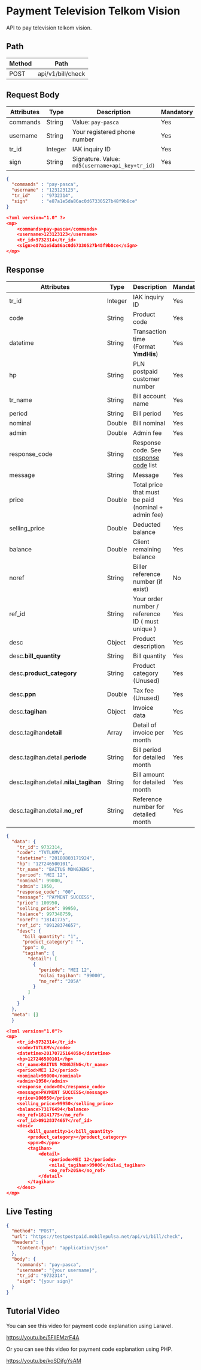 # Payment Television Telkom Vision

API to pay television telkom vision.

## Path

Method | Path 
---------|----------
 POST | api/v1/bill/check

## Request Body

<!-- title: Request Attributes -->
Attributes | Type | Description | Mandatory
---------|----------|---------|----------
commands | String | Value: `pay-pasca` | Yes
username | String | Your registered phone number | Yes
tr_id | Integer | IAK inquiry ID | Yes
sign | String | Signature. Value: `md5(username+api_key+tr_id)` | Yes

<!--
type: tab
title: JSON
-->

```json
{
  "commands" : "pay-pasca",
  "username" : "123123123",
  "tr_id"    : "9732314",
  "sign"     : "e87a1e5da86ac0d67330527b48f9b8ce"
}
```

<!--
type: tab
title: XML
-->

```json
<?xml version="1.0" ?>
<mp>
	<commands>pay-pasca</commands>
	<username>123123123</username>
	<tr_id>9732314</tr_id>
	<sign>e87a1e5da86ac0d67330527b48f9b8ce</sign>
</mp>
```
<!-- type: tab-end -->

## Response

<!-- title: Response Attributes -->
Attributes | Type | Description | Mandatory
---------|----------|---------|----------
tr_id | Integer | IAK inquiry ID | Yes
code | String | Product code | Yes
datetime | String | Transaction time (Format **YmdHis**) | Yes 
hp | String | PLN postpaid customer number | Yes
tr_name | String | Bill account name | Yes
period | String | Bill period | Yes
nominal | Double | Bill nominal | Yes
admin | Double | Admin fee | Yes
response_code | String | Response code. See [response code](../../../response-code.md) list | Yes
message | String | Message | Yes
price | Double | Total price that must be paid (nominal + admin fee) | Yes
selling_price | Double | Deducted balance | Yes
balance | Double | Client remaining balance | Yes
noref | String | Biller reference number (if exist) | No
ref_id | String | Your order number / reference ID ( must unique ) | Yes
desc | Object | Product description | Yes
desc.**bill_quantity** | String | Bill quantity | Yes
desc.**product_category** | String | Product category (Unused) | Yes
desc.**ppn** | Double | Tax fee (Unused) | Yes
desc.**tagihan** | Object | Invoice data | Yes
desc.tagihan**detail** | Array | Detail of invoice per month | Yes
desc.tagihan.detail.**periode** | String | Bill period for detailed month | Yes
desc.tagihan.detail.**nilai_tagihan** | String | Bill amount for detailed month | Yes
desc.tagihan.detail.**no_ref** | String | Reference number for detailed month | Yes

<!--
type: tab
title: JSON
-->

```json
{
  "data": {
    "tr_id": 9732314,
    "code": "TVTLKMV",
    "datetime": "20180803171924",
    "hp": "127246500101",
    "tr_name": "BAITUS MONGJENG",
    "period": "MEI 12",
    "nominal": 99000,
    "admin": 1950,
    "response_code": "00",
    "message": "PAYMENT SUCCESS",
    "price": 100950,
    "selling_price": 99950,
    "balance": 997348759,
    "noref": "18141775",
    "ref_id": "09128374657",
    "desc": {
      "bill_quantity": "1",
      "product_category": "",
      "ppn": 0,
      "tagihan": {
        "detail": [
          {
            "periode": "MEI 12",
            "nilai_tagihan": "99000",
            "no_ref": "205A"
          }
        ]
      }
    }
  },
  "meta": []
  }
  ```

<!--
type: tab
title: XML
-->

```json
<?xml version="1.0"?>
<mp>
	<tr_id>9732314</tr_id>
	<code>TVTLKMV</code>
	<datetime>20170725164058</datetime>
	<hp>127246500101</hp>
	<tr_name>BAITUS MONGJENG</tr_name>
	<period>MEI 12</period>
	<nominal>99000</nominal>
	<admin>1950</admin>
	<response_code>00</response_code>
	<message>PAYMENT SUCCESS</message>
	<price>100950</price>
	<selling_price>99950</selling_price>
	<balance>73176494</balance>
	<no_ref>18141775</no_ref>
	<ref_id>09128374657</ref_id>
	<desc>
		<bill_quantity>1</bill_quantity>
		<product_category></product_category>
		<ppn>0</ppn>
		<tagihan>
			<detail>
				<periode>MEI 12</periode>
				<nilai_tagihan>99000</nilai_tagihan>
				<no_ref>205A</no_ref>
			</detail>
		</tagihan>
	</desc>
</mp>
```
<!-- type: tab-end -->

## Live Testing

```json http
{
  "method": "POST",
  "url": "https://testpostpaid.mobilepulsa.net/api/v1/bill/check",
  "headers": {
    "Content-Type": "application/json"
  },
  "body": {
    "commands": "pay-pasca",
    "username": "{your username}",
    "tr_id": "9732314",
    "sign": "{your sign}"
  }
}
```

## Tutorial Video
You can see this video for payment code explanation using Laravel.

https://youtu.be/5FllEMzrF4A

Or you can see this video for payment code explanation using PHP.

https://youtu.be/koSDjfgYsAM